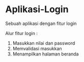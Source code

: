 # Aplikasi-Login
Sebuah aplikasi dengan fitur login

Alur fitur login :
1. Masukkan nilai dan password
2. Memvalidasi masukkan
3. Menampilkan halaman beranda
